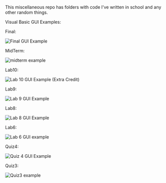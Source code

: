 This miscellaneous repo has folders with code I've written in school and any other random things.

Visual Basic GUI Examples:

Final:

![Final GUI Example](https://github.com/dawitalemu4/miscellaneous/assets/106638403/4612005e-5f12-4826-8d0b-aa64455abe3b)

MidTerm:

![midterm example](https://github.com/dawitalemu4/miscellaneous/assets/106638403/77b947c6-288e-4104-97bd-0b6319d89369)

Lab10:

![Lab 10 GUI Example (Extra Credit)](https://github.com/dawitalemu4/miscellaneous/assets/106638403/a89c30c5-168c-4a4a-981f-b1d609d94fdd)

Lab9: 

![Lab 9 GUI Example](https://github.com/dawitalemu4/miscellaneous/assets/106638403/1e50d6c9-ceb4-4fc9-8a8b-802463e897a1)

Lab8:

![Lab 8 GUI Example](https://github.com/dawitalemu4/miscellaneous/assets/106638403/ee699f03-71e8-4c15-a92b-92798ebd421a)

Lab6:

![Lab 6 GUI example](https://github.com/dawitalemu4/miscellaneous/assets/106638403/f1b74190-1335-4417-b7ed-e9e2164bdef5)

Quiz4:

![Quiz 4 GUI Example](https://github.com/dawitalemu4/miscellaneous/assets/106638403/c3a3b59d-3593-474e-ad9c-b91a9fdb43ca)

Quiz3:

![Quiz3 example](https://github.com/dawitalemu4/miscellaneous/assets/106638403/30b52319-d0b7-41cb-bb50-8ec72b564510) 
